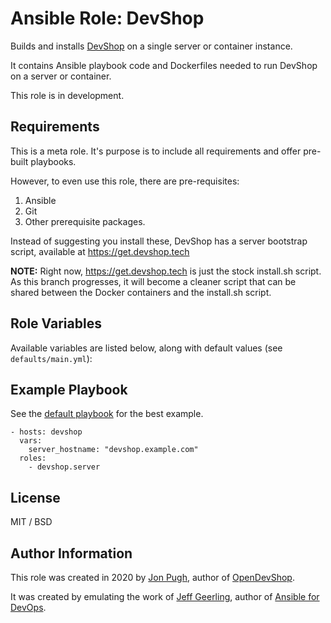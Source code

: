 # Ansible Role: DevShop

Builds and installs [DevShop](https://getdevshop.com/) on a single server or container instance.

It contains Ansible playbook code and Dockerfiles needed to run DevShop on a server or container.

This role is in development. 

## Requirements
 
 This is a meta role. It's purpose is to include all requirements and offer pre-built playbooks.

 However, to even use this role, there are pre-requisites:

 1. Ansible
 2. Git
 3. Other prerequisite packages.

Instead of suggesting you install these, DevShop has a server bootstrap script, available at https://get.devshop.tech

**NOTE:**  Right now, https://get.devshop.tech is just the stock install.sh script. As this branch progresses, it will become a cleaner script that can be shared between the Docker containers and the install.sh script.

## Role Variables

Available variables are listed below, along with default values (see `defaults/main.yml`):

## Example Playbook

See the [default playbook](./role-playbook.yml) for the best example. 

    - hosts: devshop
      vars:
        server_hostname: "devshop.example.com"
      roles:
        - devshop.server

## License

MIT / BSD

## Author Information

This role was created in 2020 by [Jon Pugh](https://jonpugh.github.io/), author of [OpenDevShop](https://www.getdevshop.com/).

It was created by emulating the work of [Jeff Geerling](https://www.jeffgeerling.com/), author of [Ansible for DevOps](https://www.ansiblefordevops.com/).
